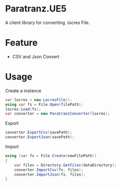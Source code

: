 # Paratranz.UE5
A client library for converting .locres File.

# Feature

- CSV and Json Convert

# Usage

Create a instance

```cs
var locres = new LocresFile();
using var fs = File.Open(filePath);
locres.Load(fs);
var converter = new ParatranzConverter(locres);
```

Export

```cs
converter.ExportCsv(savePath);
converter.ExportJson(savePath);
```

Import

```cs
using (var fs = File.Create(newFilePath))
{
    var files = Directory.GetFiles(dataDirectory);
    converter.ImportCsv(fs, files);
    converter.ImportJson(fs, files);
}
```
